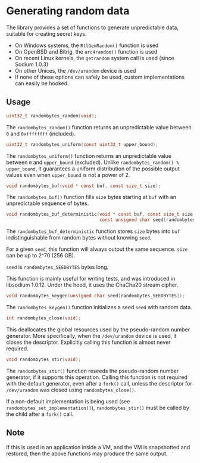 # Generating random data

The library provides a set of functions to generate unpredictable data, suitable for creating secret keys.

- On Windows systems, the `RtlGenRandom()` function is used
- On OpenBSD and Bitrig, the `arc4random()` function is used
- On recent Linux kernels, the `getrandom` system call is used (since Sodium 1.0.3)
- On other Unices, the `/dev/urandom` device is used
- If none of these options can safely be used, custom implementations can easily be hooked.

## Usage

```c
uint32_t randombytes_random(void);
```

The `randombytes_random()` function returns an unpredictable value between `0` and `0xffffffff` (included).

```c
uint32_t randombytes_uniform(const uint32_t upper_bound);
```

The `randombytes_uniform()` function returns an unpredictable value between `0` and `upper_bound` (excluded). Unlike `randombytes_random() % upper_bound`, it guarantees a uniform distribution of the possible output values even when `upper_bound` is not a power of 2.

```c
void randombytes_buf(void * const buf, const size_t size);
```

The `randombytes_buf()` function fills `size` bytes starting at `buf` with an unpredictable sequence of bytes.

```c
void randombytes_buf_deterministic(void * const buf, const size_t size,
                                   const unsigned char seed[randombytes_SEEDBYTES]);
```

The `randombytes_buf_deterministic` function stores `size` bytes into `buf` indistinguishable from random bytes without knowing `seed`.

For a given `seed`, this function will always output the same sequence. `size` can be up to 2^70 (256 GB).

`seed` is `randombytes_SEEDBYTES` bytes long.

This function is mainly useful for writing tests, and was introduced in libsodium 1.0.12. Under the hood, it uses the ChaCha20 stream cipher.

```c
void randombytes_keygen(unsigned char seed[randombytes_SEEDBYTES]);
```

The `randombytes_keygen()` function initializes a seed `seed` with random data.

```c
int randombytes_close(void);
```

This deallocates the global resources used by the pseudo-random number generator. More specifically, when the `/dev/urandom` device is used, it closes the descriptor.
Explicitly calling this function is almost never required.

```c
void randombytes_stir(void);
```

The `randombytes_stir()` function reseeds the pseudo-random number generator, if it supports this operation. Calling this function is not required with the default generator, even after a `fork()` call, unless the descriptor for `/dev/urandom` was closed using `randombytes_close()`.

If a non-default implementation is being used (see `randombytes_set_implementation()`), `randombytes_stir()` must be called by the child after a `fork()` call.

## Note

If this is used in an application inside a VM, and the VM is snapshotted and restored, then the above functions may produce the same output.
